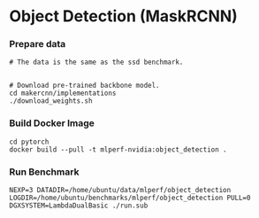 # Object Detection (MaskRCNN)

### Prepare data

```
# The data is the same as the ssd benchmark.


# Download pre-trained backbone model.
cd makercnn/implementations
./download_weights.sh
```

### Build Docker Image

```
cd pytorch
docker build --pull -t mlperf-nvidia:object_detection .
```


### Run Benchmark

```
NEXP=3 DATADIR=/home/ubuntu/data/mlperf/object_detection LOGDIR=/home/ubuntu/benchmarks/mlperf/object_detection PULL=0 DGXSYSTEM=LambdaDualBasic ./run.sub
```